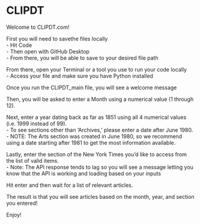 # CLIPDT

Welcome to CLIPDT.com! 

First you will need to savethe files locally <br/>
        - Hit Code <br/>
        - Then open with GitHub Desktop <br/>
        - From there, you will be able to save to your desired file path <br/>

From there, open your Terminal or a tool you use to run your code locally <br/>
        - Access your file and make sure you have Python installed <br/>

Once you run the CLIPDT_main file, you will see a welcome message <br/>

Then, you will be asked to enter a Month using a numerical value (1 through 12). <br/>

Next, enter a year dating back as far as 1851 using all 4 numerical values (i.e. 1999 instead of 99).<br/>
        - To see sections other than ‘Archives,’ please enter a date after June 1980. <br/>
        - NOTE: The Arts section was created in June 1980, so we recommend using a date starting after 1981 to get the most information available. <br/>

Lastly, enter the section of the New York Times you’d like to access from the list of valid items.<br/>
        - Note: The API response tends to lag so you will see a message letting you know that the API is working and loading based on your inputs <br/>

Hit enter and then wait for a list of relevant articles. <br/>

The result is that you will see articles based on the month, year, and section you entered! <br/>

Enjoy!